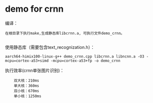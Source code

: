 # demo for crnn

编译：
```
在根目录下执行make,生成静态库libcrnn.a, 可执行文件demo_crnn。
    
```
使用静态库（需要包含text_recognization.h）：
```
aarch64-himix100-linux-g++ demo_crnn.cpp libcrnn.a libncnn.a -O3 -mcpu=cortex-a53+simd -mcpu=cortex-a53+fp -o demo_crnn
```

执行效率(crnn单张图片识别)：
```
	双大核：210ms
	单大核：360ms
	双小核：670ms
	单小核：1250ms
```
